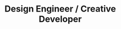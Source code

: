 ---
title: Design Engineer / Creative Developer
description: Creating scalable experiences at the intersection of design and technology. Currently @ Dutch Railways.
name: Tibor den Held
---